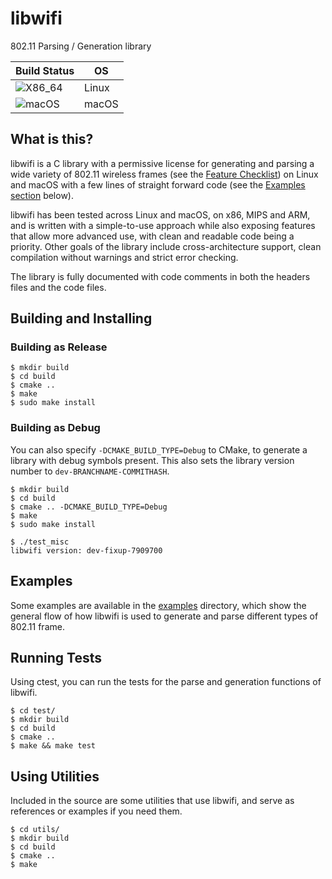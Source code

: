 # libwifi
802.11 Parsing / Generation library

| Build Status                                                                          | OS    |
|---------------------------------------------------------------------------------------|-------|
|![X86_64](https://github.com/libwifi/libwifi/actions/workflows/linux_x86.yml/badge.svg)| Linux |
|![macOS](https://github.com/libwifi/libwifi/actions/workflows/macos_x86.yml/badge.svg) | macOS |

## What is this?
libwifi is a C library with a permissive license for generating and parsing a wide variety of 802.11 wireless frames (see the [Feature Checklist](https://libwifi.so/features)) on Linux and macOS with a few lines of straight forward code (see the [Examples section](#examples) below).

libwifi has been tested across Linux and macOS, on x86, MIPS and ARM, and is written with a simple-to-use approach while also exposing features that allow more advanced use, with clean and readable code being a priority. Other goals of the library include cross-architecture support, clean compilation without warnings and strict error checking.

The library is fully documented with code comments in both the headers files and the code files.

## Building and Installing
### Building as Release
```
$ mkdir build
$ cd build
$ cmake ..
$ make
$ sudo make install
```
### Building as Debug
You can also specify `-DCMAKE_BUILD_TYPE=Debug` to CMake, to generate a library with debug symbols present. This also sets the library version number to `dev-BRANCHNAME-COMMITHASH`.
```
$ mkdir build
$ cd build
$ cmake .. -DCMAKE_BUILD_TYPE=Debug
$ make
$ sudo make install
```
```
$ ./test_misc
libwifi version: dev-fixup-7909700
```

## Examples
Some examples are available in the [examples](https://github.com/libwifi/libwifi/tree/main/examples) directory, which show the general flow of how libwifi is used to generate and parse different types of 802.11 frame.

## Running Tests
Using ctest, you can run the tests for the parse and generation functions of libwifi.
```
$ cd test/
$ mkdir build
$ cd build
$ cmake ..
$ make && make test
```

## Using Utilities
Included in the source are some utilities that use libwifi, and serve as references or examples if you need them.
```
$ cd utils/
$ mkdir build
$ cd build
$ cmake ..
$ make
```

